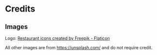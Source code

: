 # Credits

## Images

Logo:
<a href="https://www.flaticon.com/free-icons/restaurant" title="restaurant icons">Restaurant icons created by Freepik - Flaticon</a>

All other images are from https://unsplash.com/ and do not require credit.
